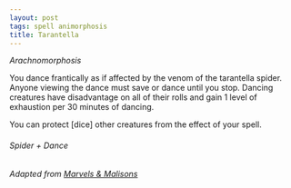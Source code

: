 ```yaml
---
layout: post
tags: spell animorphosis
title: Tarantella
---
```


*Arachnomorphosis*

You dance frantically as if affected by the venom of the tarantella spider. Anyone viewing the dance must save or dance until you stop. Dancing creatures have disadvantage on all of their rolls and gain 1 level of exhaustion per 30 minutes of dancing.

You can protect [dice] other creatures from the effect of your spell.

###### Spider + Dance
###### Adapted from [Marvels & Malisons](https://www.drivethrurpg.com/product/211911/Marvels--Malisons)
